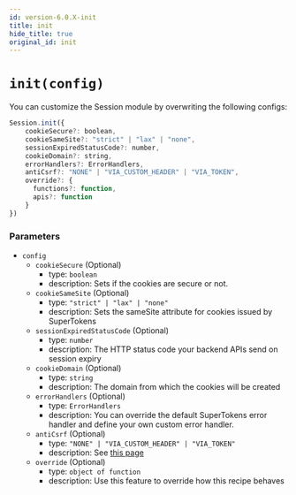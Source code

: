 ```yaml
---
id: version-6.0.X-init
title: init
hide_title: true
original_id: init
---
```


# ``init(config)``
You can customize the Session module by overwriting the following configs:

```js
Session.init({
    cookieSecure?: boolean,
    cookieSameSite?: "strict" | "lax" | "none",
    sessionExpiredStatusCode?: number,
    cookieDomain?: string,
    errorHandlers?: ErrorHandlers,
    antiCsrf?: "NONE" | "VIA_CUSTOM_HEADER" | "VIA_TOKEN",
    override?: {
      functions?: function,
      apis?: function
    }
})
```

### Parameters
- ``config``
  - ``cookieSecure`` (Optional)
    - type: ``boolean``
    - description: Sets if the cookies are secure or not.
  - ``cookieSameSite`` (Optional)
    - type:  ``"strict" | "lax" | "none"``
    - description: Sets the sameSite attribute for cookies issued by SuperTokens
  - ``sessionExpiredStatusCode`` (Optional)
    - type: ``number``
    - description: The HTTP status code your backend APIs send on session expiry
  - ``cookieDomain`` (Optional)
    - type: ``string``
    - description:  The domain from which the cookies will be created
  - ``errorHandlers`` (Optional)
    - type: ``ErrorHandlers``
    - description: You can override the default SuperTokens error handler and define your own custom error handler.
  - ``antiCsrf`` (Optional)
    - type: `"NONE" | "VIA_CUSTOM_HEADER" | "VIA_TOKEN"`
    - description: See [this page](/docs/session/common-customizations/sessions/anti-csrf)
  - `override` (Optional)
    - type: `object of function`
    - description: Use this feature to override how this recipe behaves